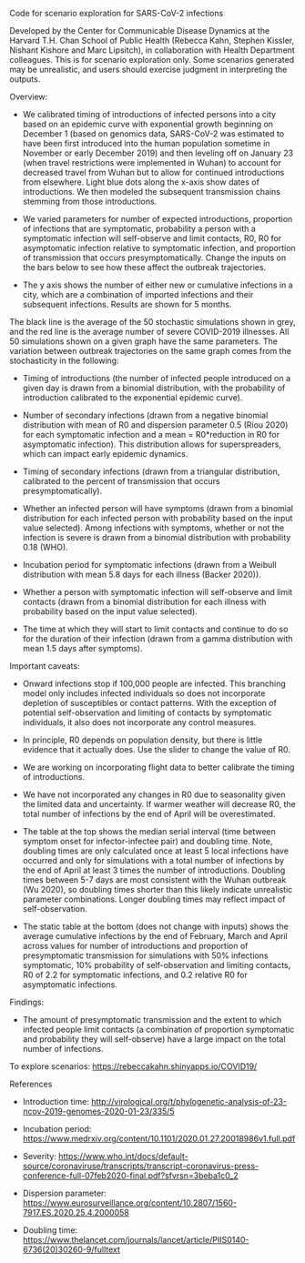 Code for scenario exploration for SARS-CoV-2 infections

Developed by the Center for Communicable Disease Dynamics at the Harvard T.H. Chan School of Public Health (Rebecca Kahn, Stephen Kissler, Nishant Kishore and Marc Lipsitch), in collaboration with Health Department colleagues. This is for scenario exploration only. Some scenarios generated may be unrealistic, and users should exercise judgment in interpreting the outputs.

Overview:

- We calibrated timing of introductions of infected persons into a city based on an epidemic curve with exponential growth beginning on December 1 (based on genomics data, SARS-CoV-2 was estimated to have been first introduced into the human population sometime in November or early December 2019) and then leveling off on January 23 (when travel restrictions were implemented in Wuhan) to account for decreased travel from Wuhan but to allow for continued introductions from elsewhere. Light blue dots along the x-axis show dates of introductions. We then modeled the subsequent transmission chains stemming from those introductions.

- We varied parameters for number of expected introductions, proportion of infections that are symptomatic, probability a person with a symptomatic infection will self-observe and limit contacts, R0, R0 for asymptomatic infection relative to symptomatic infection, and proportion of transmission that occurs presymptomatically. Change the inputs on the bars below to see how these affect the outbreak trajectories.

- The y axis shows the number of either new or cumulative infections in a city, which are a combination of imported infections and their subsequent infections. Results are shown for 5 months.

The black line is the average of the 50 stochastic simulations shown in grey, and the red line is the average number of severe COVID-2019 illnesses. All 50 simulations shown on a given graph have the same parameters. The variation between outbreak trajectories on the same graph comes from the stochasticity in the following:

- Timing of introductions (the number of infected people introduced on a given day is drawn from a binomial distribution, with the probability of introduction calibrated to the exponential epidemic curve).

- Number of secondary infections (drawn from a negative binomial distribution with mean of R0 and dispersion parameter 0.5 (Riou 2020) for each symptomatic infection and a mean = R0*reduction in R0 for asymptomatic infection). This distribution allows for superspreaders, which can impact early epidemic dynamics.

- Timing of secondary infections (drawn from a triangular distribution, calibrated to the percent of transmission that occurs presymptomatically).

- Whether an infected person will have symptoms (drawn from a binomial distribution for each infected person with probability based on the input value selected). Among infections with symptoms, whether or not the infection is severe is drawn from a binomial distribution with probability 0.18 (WHO).

- Incubation period for symptomatic infections (drawn from a Weibull distribution with mean 5.8 days for each illness (Backer 2020)).

- Whether a person with symptomatic infection will self-observe and limit contacts (drawn from a binomial distribution for each illness with probability based on the input value selected).

- The time at which they will start to limit contacts and continue to do so for the duration of their infection (drawn from a gamma distribution with mean 1.5 days after symptoms).

Important caveats:

- Onward infections stop if 100,000 people are infected. This branching model only includes infected individuals so does not incorporate depletion of susceptibles or contact patterns. With the exception of potential self-observation and limiting of contacts by symptomatic individuals, it also does not incorporate any control measures.

- In principle, R0 depends on population density, but there is little evidence that it actually does. Use the slider to change the value of R0.

- We are working on incorporating flight data to better calibrate the timing of introductions.

- We have not incorporated any changes in R0 due to seasonality given the limited data and uncertainty. If warmer weather will decrease R0, the total number of infections by the end of April will be overestimated.

- The table at the top shows the median serial interval (time between symptom onset for infector-infectee pair) and doubling time. Note, doubling times are only calculated once at least 5 local infections have occurred and only for simulations with a total number of infections by the end of April at least 3 times the number of introductions. Doubling times between 5-7 days are most consistent with the Wuhan outbreak (Wu 2020), so doubling times shorter than this likely indicate unrealistic parameter combinations. Longer doubling times may reflect impact of self-observation.

- The static table at the bottom (does not change with inputs) shows the average cumulative infections by the end of February, March and April across values for number of introductions and proportion of presymptomatic transmission for simulations with 50% infections symptomatic, 10% probability of self-observation and limiting contacts, R0 of 2.2 for symptomatic infections, and 0.2 relative R0 for asymptomatic infections.

Findings:

- The amount of presymptomatic transmission and the extent to which infected people limit contacts (a combination of proportion symptomatic and probability they will self-observe) have a large impact on the total number of infections.

To explore scenarios: https://rebeccakahn.shinyapps.io/COVID19/

References

- Introduction time: http://virological.org/t/phylogenetic-analysis-of-23-ncov-2019-genomes-2020-01-23/335/5
  
- Incubation period: https://www.medrxiv.org/content/10.1101/2020.01.27.20018986v1.full.pdf

- Severity: https://www.who.int/docs/default-source/coronaviruse/transcripts/transcript-coronavirus-press-conference-full-07feb2020-final.pdf?sfvrsn=3beba1c0_2

- Dispersion parameter: https://www.eurosurveillance.org/content/10.2807/1560-7917.ES.2020.25.4.2000058

- Doubling time: https://www.thelancet.com/journals/lancet/article/PIIS0140-6736(20)30260-9/fulltext
